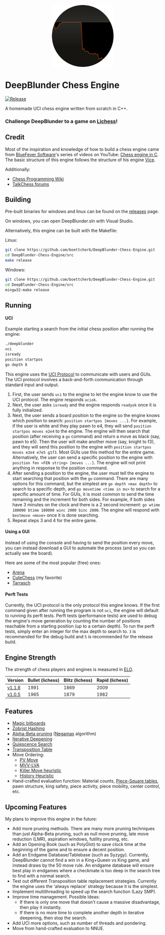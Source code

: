 <div style="text-align: center;">
    <img src="img/deepblunder.png" alt="Deep Blunder Logo" width="200"/>
</div>

# DeepBlunder Chess Engine

[![Release][release-badge]][releases-link]

A homemade UCI chess engine written from scratch in C++.

### Challenge DeepBlunder to a game on [Lichess][lichess-link]!

## Credit

Most of the inspiration and knowledge of how to build a chess engine came from [BlueFever Software][bluefever-YT-profile-link]'s series of videos on YouTube: [Chess engine in C][bluefever-YT-playlist-link]. The basic structure of this engine follows the structure of his engine [Vice][vice-link].

Additionally:
 - [Chess Programming Wiki][cpw-link]
 - [TalkChess forums][talkchess-link]

## Building

Pre-built binaries for windows and linux can be found on the [releases][releases-link] page.

On windows, you can open DeepBlunder.sln with Visual Studio.

Alternatively, this engine can be built with the Makefile:

Linux:

```bash
git clone https://github.com/boettcherb/DeepBlunder-Chess-Engine.git
cd DeepBlunder-Chess-Engine/src
make release
```

Windows:

```bash
git clone https://github.com/boettcherb/DeepBlunder-Chess-Engine.git
cd DeepBlunder-Chess-Engine/src
mingw32-make release
```

## Running

#### UCI

Example starting a search from the initial chess position after running the engine:

```bash
./deepblunder
uci
isready
position startpos
go depth 8
```

This engine uses the [UCI Protocol][uci-link] to communicate with users and GUIs. The UCI protocol involves a back-and-forth communication through standard input and output.

1. First, the user sends ```uci``` to the engine to let the engine know to use the UCI protocol. The engine responds ```uciok```.
2. Next, the user asks ```isready``` and the engine responds ```readyok``` once it is fully initialized.
3. Next, the user sends a board position to the engine so the engine knows which position to search: ```position startpos [moves ...]```. For example, if the user is white and they play pawn to e4, they will send ```position startpos moves e2e4``` to the engine. The engine will then search that position (after receiving a ```go``` command) and return a move as black (say, pawn to e5). Then the user will make another move (say, knight to f3), and they will send this position to the engine with ```position startpos moves e2e4 e7e5 g1f3```. Most GUIs use this method for the entire game. Alternatively, the user can send a specific position to the engine with ```position fen <FEN string> [moves ...]```. The engine will not print anything in response to the position command.
4. After sending a position to the engine, the user must tell the engine to start searching that position with the ```go``` command. There are many options for this command, but the simplest are ```go depth <max depth>``` to search to a specific depth, and ```go movetime <time in ms>``` to search for a specific amount of time. For GUIs, it is most common to send the time remaining and the increment for both sides. For example, if both sides have 3 minutes on the clock and there is a 2 second increment: ```go wtime 180000 btime 180000 winc 2000 binc 2000```. The engine will respond with ```bestmove <move>``` once it is done searching.
5. Repeat steps 3 and 4 for the entire game.

#### Using a GUI

Instead of using the console and having to send the position every move, you can instead download a GUI to automate the process (and so you can actually see the board).

Here are some of the most popular (free) ones:
- [Arena][arena-gui-link]
- [CuteChess][cutechess-gui-link] (my favorite)
- [Tarrasch][tarrasch-gui-link]

#### Perft Tests

Currently, the UCI protocol is the only protocol this engine knows. If the first command given after running the program is not `uci`, the engine will default to running its perft tests. Perft tests (performance tests) are used to debug the engine's move generation by counting the number of positions reachable from a starting position (up to a certain depth). To run the perft tests, simply enter an integer for the max depth to search to. ```3``` is recommended for the debug build and ```5``` is recommended for the release build.

## Engine Strength

The strength of chess players and engines is measured in [ELO][elo-link].

| Version | Bullet (lichess) | Blitz (lichess) | Rapid (lichess) |
|---|---|---|---|
| [v1.1.8][v1.1.8-link] | 1991 | 1869 | 2009 |
| [v1.0.5][v1.0.5-link] | 1965 | 1879 | 1982 |

## Features

 - [Magic bitboards][magic-bitboards-link]
 - [Zobrist Hashing][zobrist-link]
 - [Alpha-Beta pruning][alpha-beta-link] ([Negamax][negamax-link] algorithm)
 - [Iterative Deepening][iterative-deepening-link]
 - [Quiescence Search][quiescence-link]
 - [Transposition Table][transposition-link]
 - Move Ordering:
    - [PV Move][pv-move-link]
    - [MVV-LVA][mvv-lva-link]
    - [Killer Move heuristic][killer-link]
    - [History Heuristic][history-link]
 - Hand-crafted evaluation function: Material counts, [Piece-Square tables][piece-square-link], pawn structure, king safety, piece activity, piece mobility, center control, etc.

## Upcoming Features

My plans to improve this engine in the future:
 - Add more pruning methods. There are many more pruning techniques than just Alpha-Beta pruning, such as null move pruning, late move reduction (LMR), aspiration windows, futility pruning, etc.
 - Add an Opening Book (such as PolyGlot) to save clock time at the beginning of the game and to ensure a decent position.
 - Add an Endgame Database/Tablebase (such as Syzygy). Currently, DeepBlunder cannot find a win in a King+Queen vs King game, and instead draws by the 50 move rule. An endgame database will ensure best play in endgames where a checkmate is too deep in the search tree to find with a normal search.
 - Test out different Transposition table replacement strategies. Currently the engine uses the 'always replace' strategy because it is the simplest.
 - Implement multithreading to speed up the search function (Lazy SMP).
 - Improve time management. Possible Ideas:
   - If there is only one move that doesn't cause a massive disadvantage, then play it instantly.
   - If there is no more time to complete another depth in iterative deepening, then stop the search.
 - Add UCI more options, such as number of threads and pondering. 
 - Move from hand-crafted evaluation to NNUE.

[release-badge]: https://img.shields.io/badge/Current_Release-v1.2.0-blue
[releases-link]: https://github.com/boettcherb/DeepBlunder-Chess-Engine/releases/latest
[lichess-link]: https://lichess.org/@/DeepBlunder-Bot
[uci-link]: https://www.wbec-ridderkerk.nl/html/UCIProtocol.html
[elo-link]: https://www.chess.com/terms/elo-rating-chess
[arena-gui-link]: http://www.playwitharena.de/
[tarrasch-gui-link]: https://www.triplehappy.com/
[cutechess-gui-link]: https://github.com/cutechess/cutechess?tab=readme-ov-file
[magic-bitboards-link]: https://www.chessprogramming.org/Magic_Bitboards
[zobrist-link]: https://www.chessprogramming.org/Zobrist_Hashing
[alpha-beta-link]: https://www.chessprogramming.org/Alpha-Beta
[negamax-link]: https://www.chessprogramming.org/Negamax
[iterative-deepening-link]: https://www.chessprogramming.org/Iterative_Deepening
[quiescence-link]: https://www.chessprogramming.org/Quiescence_Search
[transposition-link]: https://www.chessprogramming.org/Transposition_Table
[pv-move-link]: https://www.chessprogramming.org/PV-Move
[mvv-lva-link]: https://www.chessprogramming.org/MVV-LVA
[killer-link]: https://www.chessprogramming.org/Killer_Heuristic
[history-link]: https://www.chessprogramming.org/History_Heuristic
[piece-square-link]: https://www.chessprogramming.org/Piece-Square_Tables
[bluefever-YT-profile-link]: https://www.youtube.com/@BlueFeverSoft
[bluefever-YT-playlist-link]: https://www.youtube.com/playlist?list=PLZ1QII7yudbc-Ky058TEaOstZHVbT-2hg
[vice-link]: https://github.com/bluefeversoft/vice?tab=readme-ov-file
[cpw-link]: https://www.chessprogramming.org/Main_Page
[talkchess-link]: https://www.talkchess.com/
[v1.0.5-link]: https://github.com/boettcherb/DeepBlunder-Chess-Engine/releases/tag/v1.0.0
[v1.1.8-link]: https://github.com/boettcherb/DeepBlunder-Chess-Engine/releases/tag/v1.1.8
